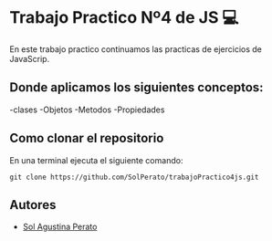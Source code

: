 # Trabajo Practico Nº4 de JS 💻

En este trabajo practico continuamos las practicas de ejercicios de JavaScrip. 

## Donde aplicamos los siguientes conceptos:

-clases
-Objetos
-Metodos
-Propiedades

## Como clonar el repositorio
En una terminal ejecuta el siguiente comando:

   ```  
   git clone https://github.com/SolPerato/trabajoPractico4js.git
   ```

   ## Autores

   - [Sol Agustina Perato](https://github.com/SolPerato)